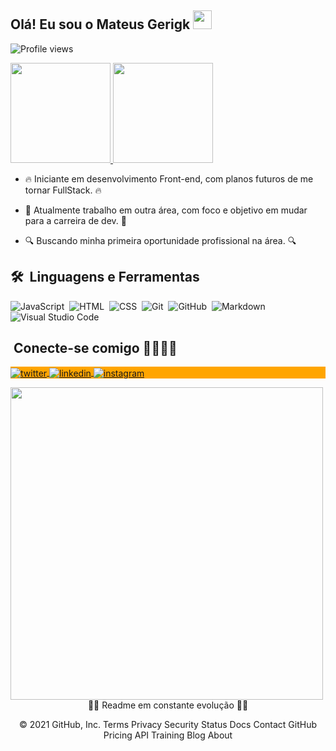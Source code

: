 
  <h2> Olá! Eu sou o Mateus Gerigk <img src="https://raw.githubusercontent.com/kaueMarques/kaueMarques/master/hi.gif" width="30px"></h2>
  <p align="left"> <img src="https://komarev.com/ghpvc/?username=MateusGerigk&color=orange" alt="Profile views" /> </p>

  <a href="https://github.com/MateusGerigk">
  <img height="160em" src="https://github-readme-stats.vercel.app/api?username=MateusGerigk&show_icons=true&theme=darcula&include_all_commits=true&count_private=true"/>
  <img height="160em" src="https://github-readme-stats.vercel.app/api/top-langs/?username=MateusGerigk&layout=compact&langs_count=7&theme=darcula"/></a>
  </br>

- 🔥 Iniciante em desenvolvimento Front-end, com planos futuros de me tornar FullStack. 🔥
  
- 🔭 Atualmente trabalho em outra área, com foco e objetivo em mudar para a carreira de dev. 🔭
  
- 🔍 Buscando minha primeira oportunidade profissional na área. 🔍


## 🛠 &nbsp;Linguagens e Ferramentas

![JavaScript](https://img.shields.io/badge/-JavaScript-05122A?style=flat&logo=javascript)&nbsp;
![HTML](https://img.shields.io/badge/-HTML-05122A?style=flat&logo=HTML5)&nbsp;
![CSS](https://img.shields.io/badge/-CSS-05122A?style=flat&logo=CSS3&logoColor=1572B6)&nbsp;
![Git](https://img.shields.io/badge/-Git-05122A?style=flat&logo=git)&nbsp;
![GitHub](https://img.shields.io/badge/-GitHub-05122A?style=flat&logo=github)&nbsp;
![Markdown](https://img.shields.io/badge/-Markdown-05122A?style=flat&logo=markdown)&nbsp;
![Visual Studio Code](https://img.shields.io/badge/-Visual%20Studio%20Code-05122A?style=flat&logo=visual-studio-code&logoColor=007ACC)&nbsp;
  
  
##  &nbsp;Conecte-se comigo 🤜🏻🤛🏻

<p align="left" style="background:orange">
<a href="https://twitter.com/Mateus_Gerigk" target="_blank">
  <img align="center" src="https://img.shields.io/badge/-Mateus_Gerigk-05122A?style=flat&logo=twitter" alt="twitter"/>  
</a>
<a href="https://linkedin.com/in/mateus-gerigk" target="_blank">
  <img align="center" src="https://img.shields.io/badge/-Mateus Gerigk-05122A?style=flat&logo=linkedin" alt="linkedin"/>
</a>
<a href="https://instagram.com/mateusgerigk" target="_blank">
 <img align="center" src="https://img.shields.io/badge/-mateusgerigk-05122A?style=flat&logo=instagram" alt="instagram"/>
</a>
</p>

<img width="500em" src="https://github-readme-twitter-gazf.vercel.app/api?id=mateus_gerigk&layout=wide&show_reply=off&show_retweet=off" />


<div align="center">🚧🚧 Readme em constante evolução 🚧🚧

© 2021 GitHub, Inc.
Terms
Privacy
Security
Status
Docs
Contact GitHub
Pricing
API
Training
Blog
About</div>
